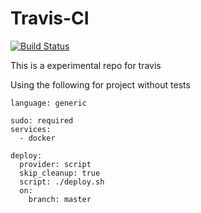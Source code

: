 # Travis-CI
[![Build Status](https://travis-ci.org/haitaomei/Travis-CI.svg?branch=master)](https://travis-ci.org/haitaomei/Travis-CI)

This is a experimental repo for travis

Using the following for project without tests

    language: generic

    sudo: required
    services:
      - docker

    deploy:
      provider: script
      skip_cleanup: true
      script: ./deploy.sh
      on:
        branch: master
